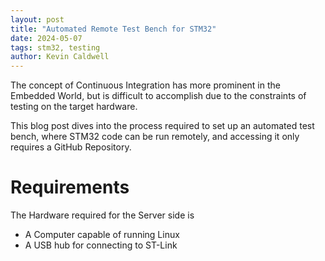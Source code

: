 ```yaml
---
layout: post
title: "Automated Remote Test Bench for STM32"
date: 2024-05-07
tags: stm32, testing
author: Kevin Caldwell
---
```


The concept of Continuous Integration has more prominent in the Embedded World, but is 
difficult to accomplish due to the constraints of testing on the target hardware. 

This blog post dives into the process required to set up an automated test bench, where
STM32 code can be run remotely, and accessing it only requires a GitHub Repository.

# Requirements
The Hardware required for the Server side is
- A Computer capable of running Linux
- A USB hub for connecting to ST-Link
